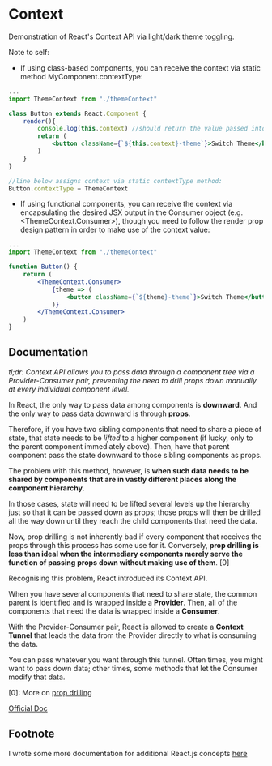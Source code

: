 # Context

Demonstration of React's Context API via light/dark theme toggling.

Note to self: 

- If using class-based components, you can receive the context via static method MyComponent.contextType: 

```jsx
...
import ThemeContext from "./themeContext"

class Button extends React.Component {
    render(){
        console.log(this.context) //should return the value passed into Provider
        return (
            <button className={`${this.context}-theme`}>Switch Theme</button>
        )
    }
}

//line below assigns context via static contextType method:
Button.contextType = ThemeContext
```

- If using functional components, you can receive the context via encapsulating the desired JSX output in the Consumer object (e.g. <ThemeContext.Consumer>), though you need to follow the render prop design pattern in order to make use of the context value:

```jsx 
...
import ThemeContext from "./themeContext"

function Button() {
    return (
        <ThemeContext.Consumer>
            {theme => (
                <button className={`${theme}-theme`}>Switch Theme</button>
            )}
        </ThemeContext.Consumer>
    )
}

```

## Documentation

*tl;dr: Context API allows you to pass data through a component tree via a Provider-Consumer pair, preventing the need to drill props down manually at every individual component level.*

In React, the only way to pass data among components is **downward**. And the only way to pass data downward is through **props**. 

Therefore, if you have two sibling components that need to share a piece of state, that state needs to be *lifted* to a higher component (if lucky, only to the parent component immediately above). Then, have that parent component pass the state downward to those sibling components as props. 

The problem with this method, however, is **when such data needs to be shared by components that are in vastly different places along the component hierarchy**. 

In those cases, state will need to be lifted several levels up the hierarchy just so that it can be passed down as props; those props will then be drilled all the way down until they reach the child components that need the data. 

Now, prop drilling is not inherently bad if every component that receives the props through this process has some use for it. Conversely, **prop drilling is less than ideal when the intermediary components merely serve the function of passing props down without making use of them**. \[0\]
 
Recognising this problem, React introduced its Context API. 

When you have several components that need to share state, the common parent is identified and is wrapped inside a **Provider**. Then, all of the components that need the data is wrapped inside a **Consumer**. 

With the Provider-Consumer pair, React is allowed to create a **Context Tunnel** that leads the data from the Provider directly to what is consuming the data. 

You can pass whatever you want through this tunnel. Often times, you might want to pass down data; other times, some methods that let the Consumer modify that data.  

\[0\]: More on [prop drilling](https://kentcdodds.com/blog/prop-drilling)

[Official Doc](https://reactjs.org/docs/context.html) 

## Footnote

I wrote some more documentation for additional React.js concepts [here](https://github.com/jinyoungch0i/react-notes/)
